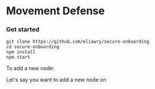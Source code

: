 # Movement Defense


### Get started

```
git clone https://github.com/eliawry/secure-onboarding
cd secure-onboarding
npm install
npm start
```

To add a new node:

Let's say you want to add a new node on
